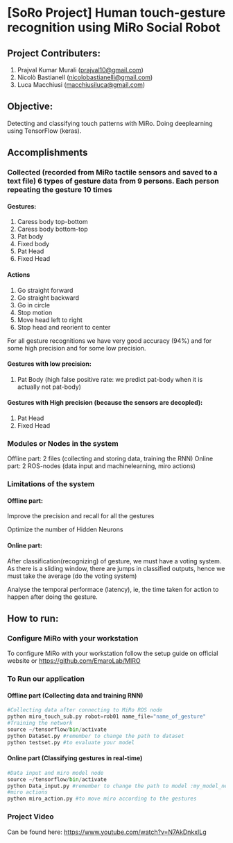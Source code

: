 # [SoRo Project] Human touch-gesture recognition using MiRo Social Robot

## Project Contributers: 
1. Prajval Kumar Murali (prajval10@gmail.com)
2. Nicolò Bastianell (nicolobastianelli@gmail.com)
3. Luca Macchiusi (macchiusiluca@gmail.com)
  
## Objective:

Detecting	and	classifying	touch	patterns with	MiRo. Doing deeplearning using TensorFlow (keras).

## Accomplishments

### Collected (recorded from MiRo tactile sensors and saved to a text file) 6 types of gesture data from 9 persons. Each person repeating the gesture 10 times

#### Gestures:
  1. Caress body top-bottom
  2. Caress body bottom-top
  3. Pat body
  4. Fixed body
  5. Pat Head
  6. Fixed Head
  
#### Actions
  1. Go straight forward
  2. Go straight backward
  3. Go in circle
  4. Stop motion
  5. Move head left to right
  6. Stop head and reorient to center
  
For all gesture recognitions we have very good accuracy (94%) and for some high precision and for some low precision.

#### Gestures with low precision:

  1. Pat Body (high false positive rate: we predict pat-body when it is actually not pat-body)

#### Gestures with High precision (because the sensors are decopled):

  1. Pat Head
  2. Fixed Head


### Modules or Nodes in the system
Offline part: 2 files (collecting and storing data, training the RNN)
Online part: 2 ROS-nodes (data input and machinelearning, miro actions)

### Limitations of the system
#### Offline part:
Improve the precision and recall for all the gestures
  
Optimize the number of Hidden Neurons

#### Online part:
  After classification(recognizing) of gesture, we must have a voting system. As there is a sliding window, there are jumps in classified outputs, hence we must take the average (do the voting system)
  
  Analyse the temporal performace (latency), ie, the time taken for action to happen after doing the gesture.
 
## How to run:

### Configure MiRo with your workstation
To configure MiRo with your workstation follow the setup guide on official website or https://github.com/EmaroLab/MIRO

### To Run our application

#### Offline part (Collecting data and training RNN)
```python
#Collecting data after connecting to MiRo ROS node
python miro_touch_sub.py robot=rob01 name_file="name_of_gesture"
#Training the network
source ~/tensorflow/bin/activate
python DataSet.py #remember to change the path to dataset
python testset.py #to evaluate your model
```
#### Online part (Classifying gestures in real-time)
```python
#Data input and miro model node
source ~/tensorflow/bin/activate
python Data_input.py #remember to change the path to model :my_model_new.h5
#miro actions 
python miro_action.py #to move miro according to the gestures
```

### Project Video
Can be found here: https://www.youtube.com/watch?v=N7AkDnkxILg
